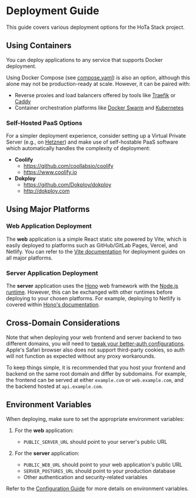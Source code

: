 # Deployment Guide

This guide covers various deployment options for the HoTa Stack project.

## Using Containers

You can deploy applications to any service that supports Docker deployment.

Using Docker Compose (see [compose.yaml](../compose.yaml)) is also an option, although this alone may not be production-ready at scale. However, it can be paired with:

- Reverse proxies and load balancers offered by tools like [Traefik](https://github.com/traefik/traefik) or [Caddy](https://github.com/caddyserver/caddy)
- Container orchestration platforms like [Docker Swarm](https://docs.docker.com/engine/swarm) and [Kubernetes](https://kubernetes.io)

### Self-Hosted PaaS Options

For a simpler deployment experience, consider setting up a Virtual Private Server (e.g., on [Hetzner](https://www.hetzner.com)) and make use of self-hostable PaaS software which automatically handles the complexity of deployment:

- **Coolify**
  - https://github.com/coollabsio/coolify
  - https://www.coolify.io
- **Dokploy**
  - https://github.com/Dokploy/dokploy
  - http://dokploy.com

## Using Major Platforms

### Web Application Deployment

The **web** application is a simple React static site powered by Vite, which is easily deployed to platforms such as GitHub/GitLab Pages, Vercel, and Netlify. You can refer to the [Vite documentation](https://vitejs.dev/guide/static-deploy) for deployment guides on all major platforms.

### Server Application Deployment

The **server** application uses the [Hono](https://hono.dev) web framework with the [Node.js runtime](https://hono.dev/docs/getting-started/nodejs). However, this can be exchanged with other runtimes before deploying to your chosen platforms. For example, deploying to Netlify is covered within [Hono's documentation](https://hono.dev/docs/getting-started/netlify#_4-deploy).

## Cross-Domain Considerations

Note that when deploying your web frontend and server backend to two different domains, you will need to [tweak your better-auth configurations](https://www.better-auth.com/docs/integrations/hono#cross-domain-cookies). Apple's Safari browser also does not support third-party cookies, so auth will not function as expected without any proxy workarounds.

To keep things simple, it is recommended that you host your frontend and backend on the same root domain and differ by subdomains. For example, the frontend can be served at either `example.com` or `web.example.com`, and the backend hosted at `api.example.com`.

## Environment Variables

When deploying, make sure to set the appropriate environment variables:

1. For the **web** application:
   - `PUBLIC_SERVER_URL` should point to your server's public URL

2. For the **server** application:
   - `PUBLIC_WEB_URL` should point to your web application's public URL
   - `SERVER_POSTGRES_URL` should point to your production database
   - Other authentication and security-related variables

Refer to the [Configuration Guide](configuration.md) for more details on environment variables.
